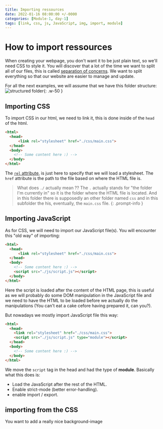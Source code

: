 ```yaml
---
title: Importing ressources
date: 2022-01-16 08:00:00 +/-0000
categories: [Module-1, day-1]
tags: [link, css, js, JavaScript, img, import, module]
---
```


# How to import ressources

When creating your webpage, you don't want it to be just plain text, so we'll need CSS to style it.
You will discover that a lot of the time we want to split all of our files, this is called [separation of concerns](https://en.wikipedia.org/wiki/Separation_of_concerns).
We want to split everything so that our website are easier to manage and update.

For all the next examples, we will assume that we have this folder structure:
![structured folder](https://imgur.com/gMhveds.png){: .w-50 }

## Importing CSS

To import CSS in our html, we need to link it, this is done inside of the `head` of the html.

```html
<html>
  <head>
      <link rel="stylesheet" href="./css/main.css">
  </head>
  <body>
    <!-- Some content here :) -->
  </body>  
</html>
```

The [`rel` attribute](https://developer.mozilla.org/en-US/docs/Web/HTML/Attributes/rel), is just here to specify that we will load a stylesheet.
The `href` attribute is the path to the file based on where the HTML file is.

> What does `./` actually mean ??
> The `.` actually stands for "the folder I'm currently in" so it is the folder where the HTML file is located. And in this folder there is supposedly an other folder named `css` and in this subfolder the his, eventually, the `main.css` file.
{: .prompt-info }

## Importing JavaScript

As for CSS, we will need to import our JavaScript file(s).
You will encounter this "old way" of importing:

```html
<html>
  <head>
      <link rel="stylesheet" href="./css/main.css">
  </head>
  <body>
    <!-- Some content here :) -->
    <script src="./js/script.js"></script>
  </body>  
</html>
```

Here the script is loaded after the content of the HTML page, this is useful as we will probably do some DOM manipulation in the JavaScript file and we need to have the HTML to be loaded before we actually do the manipulations (You can't eat a cake cefore having prepared it, can you?).

But nowadays we mostly import JavaScript file this way:

```html
<html>
  <head>
    <link rel="stylesheet" href="./css/main.css">
    <script src="./js/script.js" type="module"></script>
  </head>
  <body>
    <!-- Some content here :) -->
  </body>  
</html>
```

We move the `script` tag in the head and had the type of **module**. Basically what this does is:

- Load the JavaScript after the rest of the HTML.
- Enable strict-mode (better error-handling).
- enable import / export.

## importing from the CSS

You want to add a really nice background-image 